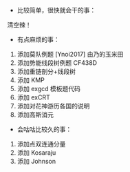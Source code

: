 - 比较简单，很快就会干的事：

清空辣！

- 有点麻烦的事：

1. 添加莫队例题 [Ynoi2017] 由乃的玉米田
2. 添加势能线段树例题 CF438D
3. 添加重链剖分+线段树
4. 添加 KMP
5. 添加 exgcd 模板题代码
6. 添加 exCRT
7. 添加对花神游历各国的说明
8. 添加高斯消元

- 会咕咕比较久的事：

1. 添加点双连通分量
2. 添加 Kosaraju
3. 添加 Johnson